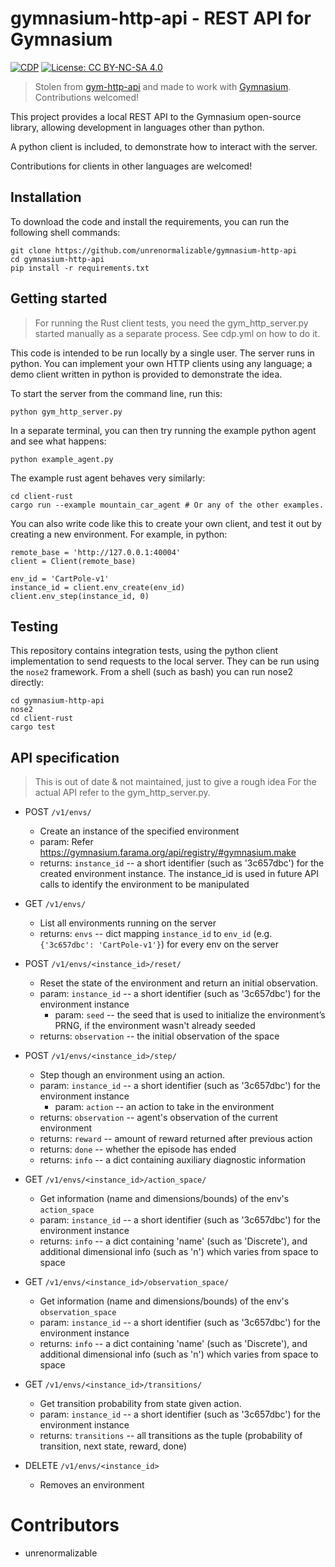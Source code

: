 # gymnasium-http-api - REST API for Gymnasium

[![CDP](https://github.com/unrenormalizable/gymnasium-http-api/actions/workflows/cdp.yml/badge.svg)](https://github.com/unrenormalizable/gymnasium-http-api/actions/workflows/cdp.yml) [![License: CC BY-NC-SA 4.0](https://img.shields.io/badge/License-CC%20BY--NC--SA%204.0-lightgrey.svg?label=license)](https://creativecommons.org/licenses/by-nc-sa/4.0/)

> Stolen from [gym-http-api](https://github.com/openai/gym-http-api) and made to work with [Gymnasium](https://github.com/Farama-Foundation/Gymnasium). Contributions welcomed!

This project provides a local REST API to the Gymnasium open-source library, allowing development in languages other than python.

A python client is included, to demonstrate how to interact with the server.

Contributions for clients in other languages are welcomed!

## Installation

To download the code and install the requirements, you can run the following shell commands:

    git clone https://github.com/unrenormalizable/gymnasium-http-api
    cd gymnasium-http-api
    pip install -r requirements.txt

## Getting started

> For running the Rust client tests, you need the gym_http_server.py started manually as a separate process.
> See cdp.yml on how to do it.

This code is intended to be run locally by a single user. The server runs in python. You can implement your own HTTP clients using any language; a demo client written in python is provided to demonstrate the idea.

To start the server from the command line, run this:

    python gym_http_server.py

In a separate terminal, you can then try running the example python agent and see what happens:

    python example_agent.py

The example rust agent behaves very similarly:

    cd client-rust
    cargo run --example mountain_car_agent # Or any of the other examples.

You can also write code like this to create your own client, and test it out by creating a new environment. For example, in python:

    remote_base = 'http://127.0.0.1:40004'
    client = Client(remote_base)

    env_id = 'CartPole-v1'
    instance_id = client.env_create(env_id)
    client.env_step(instance_id, 0)


## Testing

This repository contains integration tests, using the python client implementation to send requests to the local server. They can be run using the `nose2` framework. From a shell (such as bash) you can run nose2 directly:

    cd gymnasium-http-api
    nose2
    cd client-rust
    cargo test

## API specification

> This is out of date & not maintained, just to give a rough idea
> For the actual API refer to the gym_http_server.py.

  * POST `/v1/envs/`
      * Create an instance of the specified environment
      * param: Refer https://gymnasium.farama.org/api/registry/#gymnasium.make
      * returns: `instance_id` -- a short identifier (such as '3c657dbc')
	    for the created environment instance. The instance_id is
        used in future API calls to identify the environment to be
        manipulated

  * GET `/v1/envs/`
      * List all environments running on the server
	  * returns: `envs` -- dict mapping `instance_id` to `env_id`
	    (e.g. `{'3c657dbc': 'CartPole-v1'}`) for every env on the server

  * POST `/v1/envs/<instance_id>/reset/`
      * Reset the state of the environment and return an initial
        observation.
      * param: `instance_id` -- a short identifier (such as '3c657dbc')
        for the environment instance
	    * param: `seed` -- the seed that is used to initialize the environment’s
        PRNG, if the environment wasn't already seeded
      * returns: `observation` -- the initial observation of the space

  * POST `/v1/envs/<instance_id>/step/`
      *  Step though an environment using an action.
      * param: `instance_id` -- a short identifier (such as '3c657dbc')
        for the environment instance
	    * param: `action` -- an action to take in the environment
      * returns: `observation` -- agent's observation of the current
        environment
      * returns: `reward` -- amount of reward returned after previous action
      * returns: `done` -- whether the episode has ended
      * returns: `info` -- a dict containing auxiliary diagnostic information

  * GET `/v1/envs/<instance_id>/action_space/`
      * Get information (name and dimensions/bounds) of the env's
        `action_space`
      * param: `instance_id` -- a short identifier (such as '3c657dbc')
        for the environment instance
      * returns: `info` -- a dict containing 'name' (such as 'Discrete'), and
    additional dimensional info (such as 'n') which varies from
    space to space

  * GET `/v1/envs/<instance_id>/observation_space/`
      * Get information (name and dimensions/bounds) of the env's
        `observation_space`
      * param: `instance_id` -- a short identifier (such as '3c657dbc')
        for the environment instance
      * returns: `info` -- a dict containing 'name' (such as 'Discrete'), and
    additional dimensional info (such as 'n') which varies from
    space to space

  * GET `/v1/envs/<instance_id>/transitions/`
      * Get transition probability from state given action.
      * param: `instance_id` -- a short identifier (such as '3c657dbc')
        for the environment instance
      * returns: `transitions` -- all transitions as the tuple (probability of transition, next state, reward, done)

  * DELETE `/v1/envs/<instance_id>`
      * Removes an environment


Contributors
============

  * unrenormalizable
